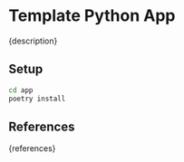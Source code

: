 # Template Python App

{description}

## Setup

```bash
cd app
poetry install
```

## References

{references}
